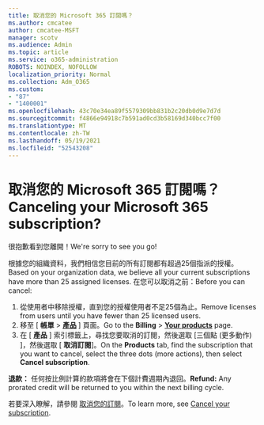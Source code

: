 ```yaml
---
title: 取消您的 Microsoft 365 訂閱嗎？
ms.author: cmcatee
author: cmcatee-MSFT
manager: scotv
ms.audience: Admin
ms.topic: article
ms.service: o365-administration
ROBOTS: NOINDEX, NOFOLLOW
localization_priority: Normal
ms.collection: Adm_O365
ms.custom:
- "87"
- "1400001"
ms.openlocfilehash: 43c70e34ea89f5579309bb831b2c20db0d9e7d7d
ms.sourcegitcommit: f4866e94918c7b591ad0cd3b58169d340bcc7f00
ms.translationtype: MT
ms.contentlocale: zh-TW
ms.lasthandoff: 05/19/2021
ms.locfileid: "52543208"
---
```

# <a name="canceling-your-microsoft-365-subscription"></a><span data-ttu-id="aaae3-102">取消您的 Microsoft 365 訂閱嗎？</span><span class="sxs-lookup"><span data-stu-id="aaae3-102">Canceling your Microsoft 365 subscription?</span></span>

<span data-ttu-id="aaae3-103">很抱歉看到您離開！</span><span class="sxs-lookup"><span data-stu-id="aaae3-103">We're sorry to see you go!</span></span>
  
<span data-ttu-id="aaae3-104">根據您的組織資料，我們相信您目前的所有訂閱都有超過25個指派的授權。</span><span class="sxs-lookup"><span data-stu-id="aaae3-104">Based on your organization data, we believe all your current subscriptions have more than 25 assigned licenses.</span></span> <span data-ttu-id="aaae3-105">在您可以取消之前：</span><span class="sxs-lookup"><span data-stu-id="aaae3-105">Before you can cancel:</span></span>

1. <span data-ttu-id="aaae3-106">從使用者中移除授權，直到您的授權使用者不足25個為止。</span><span class="sxs-lookup"><span data-stu-id="aaae3-106">Remove licenses from users until you have fewer than 25 licensed users.</span></span>
2. <span data-ttu-id="aaae3-107">移至 [ **帳單** \> **[產品](https://go.microsoft.com/fwlink/p/?linkid=842054)** ] 頁面。</span><span class="sxs-lookup"><span data-stu-id="aaae3-107">Go to the **Billing** \> **[Your products](https://go.microsoft.com/fwlink/p/?linkid=842054)** page.</span></span>
3. <span data-ttu-id="aaae3-108">在 [ **產品** ] 索引標籤上，尋找您要取消的訂閱，然後選取 [三個點 (更多動作) ]，然後選取 [ **取消訂閱**]。</span><span class="sxs-lookup"><span data-stu-id="aaae3-108">On the **Products** tab, find the subscription that you want to cancel, select the three dots (more actions), then select **Cancel subscription**.</span></span>

<span data-ttu-id="aaae3-109">**退款：** 任何按比例計算的款項將會在下個計費週期內退回。</span><span class="sxs-lookup"><span data-stu-id="aaae3-109">**Refund:** Any prorated credit will be returned to you within the next billing cycle.</span></span>

<span data-ttu-id="aaae3-110">若要深入瞭解，請參閱 [取消您的訂閱](/microsoft-365/commerce/subscriptions/cancel-your-subscription)。</span><span class="sxs-lookup"><span data-stu-id="aaae3-110">To learn more, see [Cancel your subscription](/microsoft-365/commerce/subscriptions/cancel-your-subscription).</span></span>